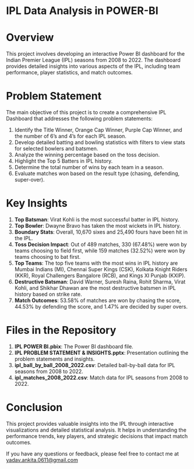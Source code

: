 # IPL Data Analysis in POWER-BI
# Overview
This project involves developing an interactive Power BI dashboard for the Indian Premier League (IPL) seasons from 2008 to 2022. The dashboard provides detailed insights into various aspects of the IPL, including team performance, player statistics, and match outcomes.
# Problem Statement
The main objective of this project is to create a comprehensive IPL Dashboard that addresses the following problem statements:
1. Identify the Title Winner, Orange Cap Winner, Purple Cap Winner, and the number of 6’s and 4’s for each IPL season.
2. Develop detailed batting and bowling statistics with filters to view stats for selected bowlers and batsmen.
3. Analyze the winning percentage based on the toss decision.
4. Highlight the Top 5 Batters in IPL history.
5. Determine the total number of wins by each team in a season.
6. Evaluate matches won based on the result type (chasing, defending, super-over).
# Key Insights
1. **Top Batsman**: Virat Kohli is the most successful batter in IPL history.
2. **Top Bowler**: Dwayne Bravo has taken the most wickets in IPL history.
3. **Boundary Stats**: Overall, 10,670 sixes and 25,490 fours have been hit in the IPL.
4. **Toss Decision Impact**: Out of 489 matches, 330 (67.48%) were won by teams choosing to field first, while 159 matches (32.52%) were won 
   by teams choosing to bat first.
5. **Top Teams**: The top five teams with the most wins in IPL history are Mumbai Indians (MI), Chennai Super Kings (CSK), Kolkata Knight 
   Riders (KKR), Royal Challengers Bangalore (RCB), and Kings XI Punjab (KXIP).
6. **Destructive Batsman**: David Warner, Suresh Raina, Rohit Sharma, Virat Kohli, and Shikhar Dhawan are the most destructive batsmen in IPL 
   history based on strike rate.
7. **Match Outcomes**: 53.58% of matches are won by chasing the score, 44.53% by defending the score, and 1.47% are decided by super overs.
# Files in the Repository
1. **IPL POWER BI.pbix**: The Power BI dashboard file.
2. **IPL PROBLEM STATEMENT & INSIGHTS.pptx**: Presentation outlining the problem statements and insights.
3. **ipl_ball_by_ball_2008_2022.csv**: Detailed ball-by-ball data for IPL seasons from 2008 to 2022.
4. **ipl_matches_2008_2022.csv**: Match data for IPL seasons from 2008 to 2022.
# Conclusion
This project provides valuable insights into the IPL through interactive visualizations and detailed statistical analysis. It helps in understanding the performance trends, key players, and strategic decisions that impact match outcomes.

If you have any questions or feedback, please feel free to contact me at yadav.ankita.0611@gmail.com


